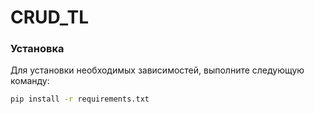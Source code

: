 # CRUD_TL
### Установка
Для установки необходимых зависимостей, выполните следующую команду:

```bash
pip install -r requirements.txt
